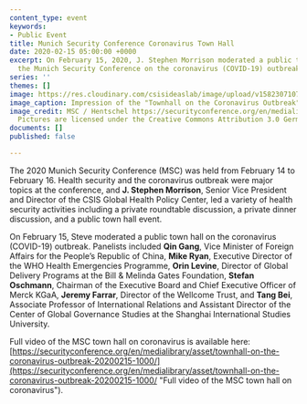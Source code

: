 ```yaml
---
content_type: event
keywords:
- Public Event
title: Munich Security Conference Coronavirus Town Hall
date: 2020-02-15 05:00:00 +0000
excerpt: On February 15, 2020, J. Stephen Morrison moderated a public town hall at
  the Munich Security Conference on the coronavirus (COVID-19) outbreak.
series: ''
themes: []
image: https://res.cloudinary.com/csisideaslab/image/upload/v1582307107/health-commission/csm_corona_7b76cdaa5e_mgmise.jpg
image_caption: Impression of the "Townhall on the Coronavirus Outbreak" at the MSC
image_credit: MSC / Hentschel https://securityconference.org/en/medialibrary/asset/impression-of-the-townhall-on-the-coronavirus-outbreak-20200215-1000/
  Pictures are licensed under the Creative Commons Attribution 3.0 Germany License
documents: []
published: false

---
```

The 2020 Munich Security Conference (MSC) was held from February 14 to February 16. Health security and the coronavirus outbreak were major topics at the conference, and **J. Stephen Morrison**, Senior Vice President and Director of the CSIS Global Health Policy Center, led a variety of health security activities including a private roundtable discussion, a private dinner discussion, and a public town hall event.

On February 15, Steve moderated a public town hall on the coronavirus (COVID-19) outbreak. Panelists included **Qin Gang**, Vice Minister of Foreign Affairs for the People’s Republic of China, **Mike Ryan**, Executive Director of the WHO Health Emergencies Programme, **Orin Levine**, Director of Global Delivery Programs at the Bill & Melinda Gates Foundation, **Stefan Oschmann**, Chairman of the Executive Board and Chief Executive Officer of Merck KGaA, **Jeremy Farrar**, Director of the Wellcome Trust, and **Tang Bei**, Associate Professor of International Relations and Assistant Director of the Center of Global Governance Studies at the Shanghai International Studies University.

Full video of the MSC town hall on coronavirus is available here: [https://securityconference.org/en/medialibrary/asset/townhall-on-the-coronavirus-outbreak-20200215-1000/](https://securityconference.org/en/medialibrary/asset/townhall-on-the-coronavirus-outbreak-20200215-1000/ "Full video of the MSC town hall on coronavirus").